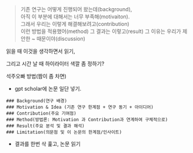 
> 기존 연구는 어떻게 진행되어 왔는데(background),    
> 아직 이 부분에 대해서는 너무 부족해(motivaiton).    
> 그래서 우리는 이렇게 해결해보려고(contribution)    
> 이런 방법을 적용했어(method) 그 결과는 이렇고(result) 
> 그 이유는 우리가 제안한 ~ 때문이야(discussion)  

읽을 때 이것을 생각하면서 읽기, 

그리고 시간 날 때 하이라이터 색깔 좀 정하기?


석주오빠 방법(짬이 좀 차면)
* gpt scholar에 논문 일단 넣기.
```text
### Background(연구 배경)
### Motivation & Idea (기존 연구 한계점 + 연구 동기 + 아이디어) 
### Contribution(주요 기여점) 
### Method(방법론: Motivation 과 Contribution과 연계하여 구체적으로)
### Result(주요 분석 및 결과 해석) 
### Limitation(의문점 및 이 논문의 한계점/인사이트) 
```

* 결과를 한번 삭 훑고, 논문 읽기